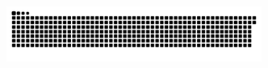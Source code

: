 ![Snake animation](https://github.com/Freixofabricio/Freixofabricio/blob/output/github-contribution-grid-snake.svg)
